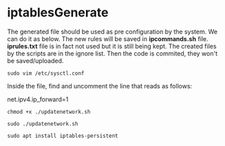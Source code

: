 # iptablesGenerate

The generated file should be used as pre configuration by the system. We can do it as below. The new rules will be saved in **ipcommands.sh** file. **iprules.txt** file is in fact not used but it is still being kept. The created files by the scripts are in the ignore list. Then the code is commited, they won't be saved/uploaded. 


`sudo vim /etc/sysctl.conf`

Inside the file, find and uncomment the line that reads as follows:

net.ipv4.ip_forward=1

`chmod +x ./updatenetwork.sh`

`sudo ./updatenetwork.sh`

`sudo apt install iptables-persistent`

